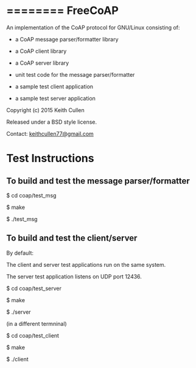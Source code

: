 ========
FreeCoAP
========

An implementation of the CoAP protocol for GNU/Linux consisting of:

- a CoAP message parser/formatter library

- a CoAP client library

- a CoAP server library

- unit test code for the message parser/formatter

- a sample test client application

- a sample test server application

Copyright (c) 2015 Keith Cullen

Released under a BSD style license.

Contact: <keithcullen77@gmail.com>


Test Instructions
=================

To build and test the message parser/formatter
----------------------------------------------

$ cd coap/test_msg

$ make

$ ./test_msg


To build and test the client/server
-----------------------------------

By default:

The client and server test applications run on the same system.

The server test application listens on UDP port 12436.

$ cd coap/test_server

$ make

$ ./server

(in a different termninal)

$ cd coap/test_client

$ make

$ ./client
